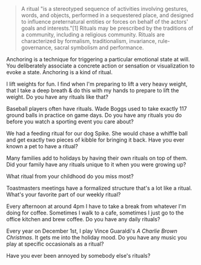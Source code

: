 > A ritual "is a stereotyped sequence of activities involving gestures, words, and objects, performed in a sequestered place, and designed to influence preternatural entities or forces on behalf of the actors' goals and interests."[1] Rituals may be prescribed by the traditions of a community, including a religious community. Rituals are characterized by formalism, traditionalism, invariance, rule-governance, sacral symbolism and performance.

Anchoring is a technique for triggering a particular emotional state at will. You deliberately associate a concrete action or sensation or visualization to evoke a state. Anchoring is a kind of ritual.

I lift weights for fun. I find when I'm preparing to lift a very heavy weight, that I take a deep breath & do this with my hands to prepare to lift the weight. Do you have any rituals like that?

Baseball players often have rituals. Wade Boggs used to take exactly 117 ground balls in practice on game days. Do you have any rituals you do before you watch a sporting event you care about?

We had a feeding ritual for our dog Spike. She would chase a whiffle ball and get exactly two pieces of kibble for bringing it back. Have you ever known a pet to have a ritual?

Many families add to holidays by having their own rituals on top of them. Did your family have any rituals unique to it when you were growing up?

What ritual from your childhood do you miss most?

Toastmasters meetings have a formalized structure that's a lot like a ritual. What's your favorite part of our weekly ritual?

Every afternoon at around 4pm I have to take a break from whatever I'm doing for coffee. Sometimes I walk to a cafe, sometimes I just go to the office kitchen and brew coffee. Do you have any daily rituals?

Every year on December 1st, I play Vince Guaraldi's _A Charlie Brown Christmas_. It gets me into the holiday mood. Do you have any music you play at specific occasionals as a ritual?

Have you ever been annoyed by somebody else's rituals?
